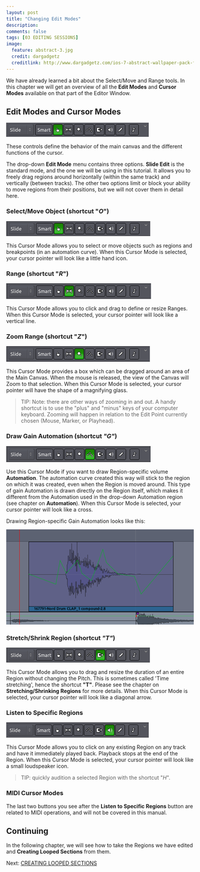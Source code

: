 ```yaml
---
layout: post
title: "Changing Edit Modes"
description:
comments: false 
tags: [03 EDITING SESSIONS]
image:
  feature: abstract-3.jpg
  credit: dargadgetz
  creditlink: http://www.dargadgetz.com/ios-7-abstract-wallpaper-pack-for-iphone-5-and-ipod-touch-retina/
---
```


We have already learned a bit about the Select/Move and Range tools. In
this chapter we will get an overview of all the **Edit Modes** and
**Cursor Modes** available on that part of the Editor Window.

## Edit Modes and Cursor Modes

![Ardour Edit Modes](../images/Ardour3_Edit_Modes_Cursor_Modes.png)

These controls define the behavior of the main canvas and the different
functions of the cursor.

The drop-down **Edit Mode** menu contains three options. **Slide Edit**
is the standard mode, and the one we will be using in this tutorial. It
allows you to freely drag regions around horizontally (within the same
track) and vertically (between tracks). The other two options limit or
block your ability to move regions from their positions, but we will not
cover them in detail here.

### Select/Move Object (shortcut "*O*")

![O](../images/Ardour3_EditModes_O.png)

This Cursor Mode allows you to select or move objects such as regions
and breakpoints (in an automation curve). When this Cursor Mode is
selected, your cursor pointer will look like a little hand icon.

### Range (shortcut "*R*")

![R](../images/Ardour3_EditModes_R.png)

This Cursor Mode allows you to click and drag to define or resize
Ranges.  When this Cursor Mode is selected, your cursor pointer will
look like a vertical line.

### Zoom Range (shortcut "*Z*")

![Z](../images/Ardour3_EditModes_Z.png)

This Cursor Mode provides a box which can be dragged around an area of
the Main Canvas. When the mouse is released, the view of the Canvas will
Zoom to that selection. When this Cursor Mode is selected, your cursor
pointer will have the shape of a magnifying glass.

> TIP: Note: there are other ways of zooming in and out. A handy shortcut is
to use the "plus" and "minus" keys of your computer keyboard. Zooming
will happen in relation to the Edit Point currently chosen (Mouse,
Marker, or Playhead).

### **Draw Gain Automation** (shortcut *"G"*)

![G](../images/Ardour3_EditModes_G.png)

Use this Cursor Mode if you want to draw Region-specific volume
**Automation**. The automation curve created this way will stick to the
region on which it was created, even when the Region is moved around.
This type of gain Automation is drawn directly on the Region itself,
which makes it different from the Automation used in the drop-down
Automation region (see chapter on **Automation**). When this Cursor Mode
is selected, your cursor pointer will look like a cross.

Drawing Region-specific Gain Automation looks like this:

![G2](../images/Ardour3_EditModes_G_2.png)

### **Stretch/Shrink Region** (shortcut *"T"*)

![T](../images/Ardour3_EditModes_T.png)

This Cursor Mode allows you to drag and resize the duration of an entire
Region without changing the Pitch. This is sometimes called 'Time
stretching', hence the shortcut **"T"**. Please see the chapter on
**Stretching/Shrinking Regions** for more details. When this Cursor Mode
is selected, your cursor pointer will look like a diagonal arrow.

### **Listen to Specific Regions**

![Audition](../images/Ardour3_EditModes_Audition.png)

This Cursor Mode allows you to click on any existing Region on any track
and have it immediately played back. Playback stops at the end of the
Region. When this Cursor Mode is selected, your cursor pointer will look
like a small loudspeaker icon.

> TIP: quickly audition a selected Region with the shortcut "*H*".

### MIDI Cursor Modes

The last two buttons you see after the **Listen to Specific Regions**
button are related to MIDI operations, and will not be covered in this
manual.

## Continuing

In the following chapter, we will see how to take the Regions we have
edited and **Creating Looped Sections** from them.

Next: [CREATING LOOPED SECTIONS](../creating-looped-sections)
